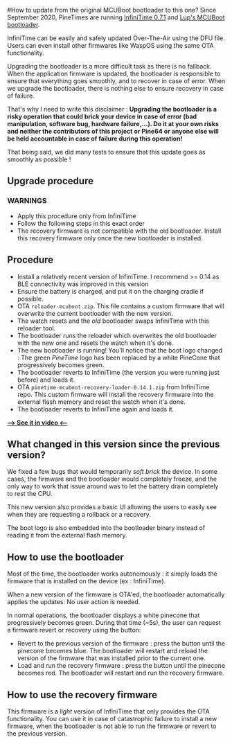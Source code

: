 #How to update from the original MCUBoot bootloader to this one?
Since September 2020, PineTimes are running [InfiniTime 0.7.1](https://github.com/JF002/InfiniTime/releases/tag/0.7.1) and [Lup's MCUBoot bootloader](https://github.com/lupyuen/pinetime-rust-mynewt/releases/tag/v4.1.7).

InfiniTime can be easily and safely updated Over-The-Air using the DFU file. Users can even install other firmwares like WaspOS using the same OTA functionality.

Upgrading the bootloader is a more difficult task as there is no fallback. When the application firmware is updated, the bootloader is responsible to ensure that everything goes smoothly, and to recover in case of error. When we upgrade the bootloader, there is nothing else to ensure recovery in case of failure.

That's why I need to write this disclaimer : **Upgrading the bootloader is a risky operation that could brick your device in case of error (bad manipulation, software bug, hardware failure,...). Do it at your own risks and neither the contributors of this project or Pine64 or anyone else will be held accountable in case of failure during this operation!**

That being said, we did many tests to ensure that this update goes as smoothly as possible !

## Upgrade procedure 

### WARNINGS

 - Apply this procedure only from InfiniTime
 - Follow the following steps in this exact order
 - The recovery firmware is not compatible with the old bootloader. Install this recovery firmware only once the new bootloader is installed.

## Procedure

 - Install a relatively recent version of InfiniTime. I recommend >= 0.14 as BLE connectivity was improved in this version
 - Ensure the battery is charged, and put it on the charging cradle if possible.
 - OTA `reloader-mcuboot.zip`. This file contains a custom firmware that will overwrite the current bootloader with the new version.
 - The watch resets and the *old* bootloader swaps InfiniTime with this reloader tool.
 - The bootloader runs the reloader which overwrites the old bootloader with the new one and resets the watch when it's done.
 - The new bootloader is running! You'll notice that the boot logo changed : The green *PineTime* logo has been replaced by a white PineCone that progressively becomes green.
 - The bootloader reverts to InfiniTime (the version you were running just before) and loads     it.
 - OTA `pinetime-mcuboot-recovery-loader-0.14.1.zip` from InfiniTime repo. This custom firmware will install the recovery firmware into the external flash memory and reset the watch when it's done.
 - The bootloader reverts to InfiniTime again and loads it.

[**--> See it in video <--**](https://video.codingfield.com/videos/watch/55884aab-cdaf-43b0-8039-f03c41ac6d5d)

## What changed in this version since the previous version?

We fixed a few bugs that would temporarily *soft brick* the device. In some cases, the firmware and the bootloader would completely freeze, and the only way to work that issue around was to let the battery drain completely to rest the CPU.

This new version also provides a basic UI allowing the users to easily see when they are requesting a rollback or a recovery. 

The boot logo is also embedded into the bootloader binary instead of reading it from the external flash memory.

## How to use the bootloader

Most of the time, the bootloader works autonomously : it simply loads the firmware that is installed on the device (ex : InfiniTime).

When a new version of the firmware is OTA'ed, the bootloader automatically applies the updates. No user action is needed.

In normal operations, the bootloader displays a white pinecone that progressively becomes green. During that time (~5s), the user can request a firmware revert or recovery using the button:

 - Revert to the previous version of the firmware : press the button until the pinecone becomes blue. The bootloader will restart and reload the version of the firmware that was installed prior to the current one.
 - Load and run the recovery firmware : press the button until the pinecone becomes red. The bootloader will restart and run the recovery firmware. 

## How to use the recovery firmware

This firmware is a *light* version of InfiniTime that only provides the OTA functionality. You can use it in case of catastrophic failure to install a new firmware, when the bootloader is not able to run the firmware or revert to the previous version.